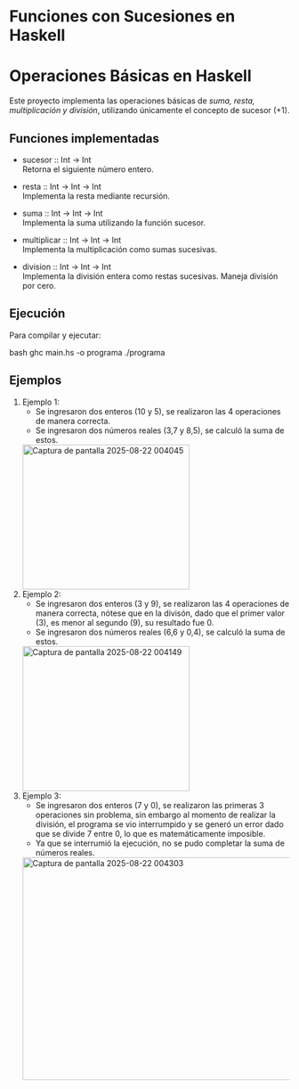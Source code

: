 # Funciones con Sucesiones en Haskell

# Operaciones Básicas en Haskell

Este proyecto implementa las operaciones básicas de *suma, resta, multiplicación y división*, utilizando únicamente el concepto de sucesor (+1).

## Funciones implementadas

- sucesor :: Int -> Int  
  Retorna el siguiente número entero.

- resta :: Int -> Int -> Int  
  Implementa la resta mediante recursión.

- suma :: Int -> Int -> Int  
  Implementa la suma utilizando la función sucesor.

- multiplicar :: Int -> Int -> Int  
  Implementa la multiplicación como sumas sucesivas.

- division :: Int -> Int -> Int  
  Implementa la división entera como restas sucesivas. Maneja división por cero.
 
## Ejecución

Para compilar y ejecutar:

bash
ghc main.hs -o programa
./programa


## Ejemplos
1. Ejemplo 1:
   - Se ingresaron dos enteros (10 y 5), se realizaron las 4 operaciones de manera correcta.
   - Se ingresaron dos números reales (3,7 y 8,5), se calculó la suma de estos.
   <img width="300" height="260" alt="Captura de pantalla 2025-08-22 004045" src="https://github.com/user-attachments/assets/d6bb8ed6-9289-46b1-b20b-b883a981c52a" />
3. Ejemplo 2:
   - Se ingresaron dos enteros (3 y 9), se realizaron las 4 operaciones de manera correcta, nótese que en la divisón, dado que el primer valor (3), es menor al segundo (9), su resultado fue 0.
   - Se ingresaron dos números reales (6,6 y 0,4), se calculó la suma de estos.
   <img width="300" height="260" alt="Captura de pantalla 2025-08-22 004149" src="https://github.com/user-attachments/assets/681f3e0f-405e-4171-b593-6061045c0b35" />
4. Ejemplo 3:
   - Se ingresaron dos enteros (7 y 0), se realizaron las primeras 3 operaciones sin problema, sin embargo al momento de realizar la división, el programa se vio interrumpido y se generó un error dado que se divide 7 entre 0, lo que es matemáticamente imposible.
   - Ya que se interrumió la ejecución, no se pudo completar la suma de números reales.
   <img width="500" height="400" alt="Captura de pantalla 2025-08-22 004303" src="https://github.com/user-attachments/assets/da43a1eb-6f07-483f-97f6-18ac5b231be0" />

